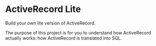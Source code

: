 ActiveRecord Lite
=================

Build your own lite version of ActiveRecord. 

The purpose of this project is for you to understand how ActiveRecord actually works: how ActiveRecord is translated into SQL.
